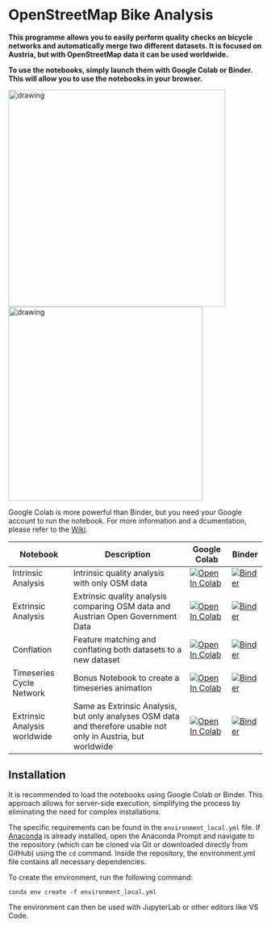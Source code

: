 # OpenStreetMap Bike Analysis
**This programme allows you to easily perform quality checks on bicycle networks and automatically merge two different datasets. It is focused on Austria, but with OpenStreetMap data it can be used worldwide.**

**To use the notebooks, simply launch them with Google Colab or Binder. This will allow you to use the notebooks in your browser.**

<img src="https://i.imgur.com/ML4PBFf.jpeg" alt="drawing" width="430"/><img src="https://i.imgur.com/HB73o3U.gif" alt="drawing" width="385"/>

Google Colab is more powerful than Binder, but you need your Google account to run the notebook. For more information and a dcumentation, please refer to the [Wiki](https://github.com/marcelharing/osm-bike-analysis/wiki).

| Notebook | Description | Google Colab | Binder |
| -------- | ----------- | ------------ | ------ |
| Intrinsic Analysis | Intrinsic quality analysis with only OSM data | <a target="_blank" href="https://colab.research.google.com/github/marcelharing/osm-bike-analysis/blob/master/Intrinsic_Analysis.ipynb"><img src="https://colab.research.google.com/assets/colab-badge.svg" alt="Open In Colab"/></a> | [![Binder](https://mybinder.org/badge_logo.svg)](https://mybinder.org/v2/gh/marcelharing/osm-bike-analysis/HEAD) |
| Extrinsic Analysis | Extrinsic quality analysis comparing OSM data and Austrian Open Government Data | <a target="_blank" href="https://colab.research.google.com/github/marcelharing/osm-bike-analysis/blob/master/Extrinsic_Analysis.ipynb"><img src="https://colab.research.google.com/assets/colab-badge.svg" alt="Open In Colab"/></a> | [![Binder](https://mybinder.org/badge_logo.svg)](https://mybinder.org/v2/gh/marcelharing/osm-bike-analysis/HEAD) |
| Conflation | Feature matching and conflating both datasets to a new dataset | <a target="_blank" href="https://colab.research.google.com/github/marcelharing/osm-bike-analysis/blob/master/Conflation.ipynb"><img src="https://colab.research.google.com/assets/colab-badge.svg" alt="Open In Colab"/></a> | [![Binder](https://mybinder.org/badge_logo.svg)](https://mybinder.org/v2/gh/marcelharing/osm-bike-analysis/HEAD) |
| Timeseries Cycle Network| Bonus Notebook to create a timeseries animation|<a target="_blank" href="https://colab.research.google.com/github/marcelharing/osm-bike-analysis/blob/master/Time_Series_Cycle_Network.ipynb"><img src="https://colab.research.google.com/assets/colab-badge.svg" alt="Open In Colab"/></a>| [![Binder](https://mybinder.org/badge_logo.svg)](https://mybinder.org/v2/gh/marcelharing/osm-bike-analysis/HEAD) |
| Extrinsic Analysis worldwide | Same as Extrinsic Analysis, but only analyses OSM data and therefore usable not only in Austria, but worldwide|<a target="_blank" href="https://colab.research.google.com/github/marcelharing/osm-bike-analysis/blob/master/Extrinsic_Analysis_worldwide.ipynb"><img src="https://colab.research.google.com/assets/colab-badge.svg" alt="Open In Colab"/></a>| [![Binder](https://mybinder.org/badge_logo.svg)](https://mybinder.org/v2/gh/marcelharing/osm-bike-analysis/HEAD) |

## Installation
It is recommended to load the notebooks using Google Colab or Binder. This approach allows for server-side execution, simplifying the process by eliminating the need for complex installations.

The specific requirements can be found in the ``environment_local.yml`` file. If  [Anaconda](https://anaconda.com/download) is already installed, open the Anaconda Prompt and navigate to the repository (which can be cloned via Git or downloaded directly from GitHub) using the ``cd`` command. Inside the repository, the environment.yml file contains all necessary dependencies.

To create the environment, run the following command:

``conda env create -f environment_local.yml``

The environment can then be used with JupyterLab or other editors like VS Code. 
